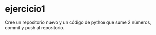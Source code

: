 # ejercicio1
Cree un repositorio nuevo y un código de python que sume 2 números, commit y push al repositorio.
